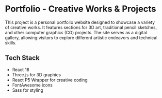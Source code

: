 # Portfolio - Creative Works & Projects

This project is a personal portfolio website designed to showcase a variety of creative works. It features sections for 3D art, traditional pencil sketches, and other computer graphics (CG) projects. The site serves as a digital gallery, allowing visitors to explore different artistic endeavors and technical skills.

## Tech Stack

- React 18
- Three.js for 3D graphics
- React P5 Wrapper for creative coding
- FontAwesome icons
- Sass for styling

